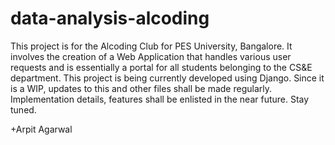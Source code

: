 # data-analysis-alcoding
This project is for the Alcoding Club for PES University, Bangalore.
It involves the creation of a Web Application that handles various user requests and is essentially a portal for all students belonging to the CS&E department.
This project is being currently developed using Django. Since it is a WIP, updates to this and other files shall be made regularly.
Implementation details, features shall be enlisted in the near future. Stay tuned.

+Arpit Agarwal
